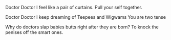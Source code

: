 Doctor Doctor I feel like a pair of curtains.
Pull your self together.


Doctor Doctor I keep dreaming of Teepees and Wigwams
You are two tense

Why do doctors slap babies butts right after they are born?
To knock the penises off the smart ones.